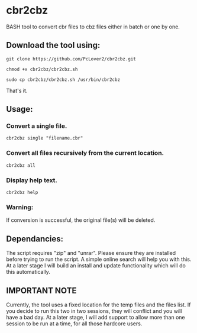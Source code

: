 # cbr2cbz

BASH tool to convert cbr files to cbz files either in batch or one by one.

## Download the tool using:
```shell
git clone https://github.com/PcLover2/cbr2cbz.git
```
```shell
chmod +x cbr2cbz/cbr2cbz.sh
```
```shell
sudo cp cbr2cbz/cbr2cbz.sh /usr/bin/cbr2cbz
```
That's it.

## Usage: 

### Convert a single file.
```shell
cbr2cbz single "filename.cbr"
```
### Convert all files recursively from the current location.
```shell
cbr2cbz all
```
### Display help text.
```shell
cbr2cbz help
```
### Warning: 

If conversion is successful, the original file(s) will be deleted.

## Dependancies:

The script requires "zip" and "unrar". Please ensure they are installed before trying to run the script. A simple online search will help you with this. At a later stage I will build an install and update functionality which will do this automatically.

## IMPORTANT NOTE

Currently, the tool uses a fixed location for the temp files and the files list. If you decide to run this two in two sessions, they will conflict and you will have a bad day. At a later stage, I will add support to allow more than one session to be run at a time, for all those hardcore users.
